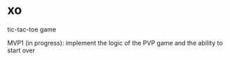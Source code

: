# xo

tic-tac-toe game

MVP1 (in progress): implement the logic of the PVP game and the ability to start over
